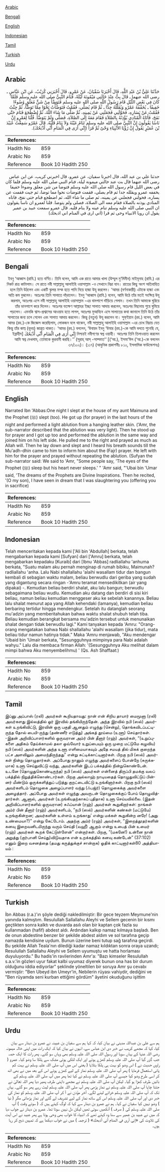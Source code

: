 [Arabic](#arabic)

[Bengali](#bengali)

[English](#english)

[Indonesian](#indonesian)

[Tamil](#tamil)

[Turkish](#turkish)

[Urdu](#urdu)

## Arabic


<div dir="rtl" lang="ar" style={{fontSize:'larger',backgroundColor:'#f8f9fa',padding:20}}>
حَدَّثَنَا عَلِيُّ بْنُ عَبْدِ اللَّهِ، قَالَ أَخْبَرَنَا سُفْيَانُ، عَنْ عَمْرٍو، قَالَ أَخْبَرَنِي كُرَيْبٌ، عَنِ ابْنِ عَبَّاسٍ ـ رضى الله عنهما ـ قَالَ بِتُّ عِنْدَ خَالَتِي مَيْمُونَةَ لَيْلَةً، فَنَامَ النَّبِيُّ صلى الله عليه وسلم فَلَمَّا كَانَ فِي بَعْضِ اللَّيْلِ قَامَ رَسُولُ اللَّهِ صلى الله عليه وسلم فَتَوَضَّأَ مِنْ شَنٍّ مُعَلَّقٍ وُضُوءًا خَفِيفًا ـ يُخَفِّفُهُ عَمْرٌو وَيُقَلِّلُهُ جِدًّا ـ ثُمَّ قَامَ يُصَلِّي، فَقُمْتُ فَتَوَضَّأْتُ نَحْوًا مِمَّا تَوَضَّأَ، ثُمَّ جِئْتُ فَقُمْتُ عَنْ يَسَارِهِ، فَحَوَّلَنِي فَجَعَلَنِي عَنْ يَمِينِهِ، ثُمَّ صَلَّى مَا شَاءَ اللَّهُ، ثُمَّ اضْطَجَعَ فَنَامَ حَتَّى نَفَخَ، فَأَتَاهُ الْمُنَادِي يُؤْذِنُهُ بِالصَّلاَةِ فَقَامَ مَعَهُ إِلَى الصَّلاَةِ، فَصَلَّى وَلَمْ يَتَوَضَّأْ‏.‏ قُلْنَا لِعَمْرٍو إِنَّ نَاسًا يَقُولُونَ إِنَّ النَّبِيَّ صلى الله عليه وسلم تَنَامُ عَيْنُهُ وَلاَ يَنَامُ قَلْبُهُ‏.‏ قَالَ عَمْرٌو سَمِعْتُ عُبَيْدَ بْنَ عُمَيْرٍ يَقُولُ إِنَّ رُؤْيَا الأَنْبِيَاءِ وَحْىٌ ثُمَّ قَرَأَ ‏(‏إِنِّي أَرَى فِي الْمَنَامِ أَنِّي أَذْبَحُكَ‏)‏‏.‏
</div>
<div style={{backgroundColor:'#f8f9fa',padding:20, marginBottom: 10}}><table> <thead> <tr> <th>References:</th> <th></th> </tr> </thead> <tbody><tr><td>Hadith No</td><td>859</td></tr><tr><td>Arabic No</td><td>859</td></tr><tr><td>Reference</td><td>Book 10 Hadith 250</td></tr></tbody></table></div>


<div dir="rtl" lang="ar" style={{fontSize:'larger',backgroundColor:'#f8f9fa',padding:20}}>
حدثنا علي بن عبد الله، قال اخبرنا سفيان، عن عمرو، قال اخبرني كريب، عن ابن عباس رضى الله عنهما قال بت عند خالتي ميمونة ليلة، فنام النبي صلى الله عليه وسلم فلما كان في بعض الليل قام رسول الله صلى الله عليه وسلم فتوضا من شن معلق وضوءا خفيفا يخففه عمرو ويقلله جدا ثم قام يصلي، فقمت فتوضات نحوا مما توضا، ثم جيت فقمت عن يساره، فحولني فجعلني عن يمينه، ثم صلى ما شاء الله، ثم اضطجع فنام حتى نفخ، فاتاه المنادي يوذنه بالصلاة فقام معه الى الصلاة، فصلى ولم يتوضا. قلنا لعمرو ان ناسا يقولون ان النبي صلى الله عليه وسلم تنام عينه ولا ينام قلبه. قال عمرو سمعت عبيد بن عمير يقول ان رويا الانبياء وحى ثم قرا (اني ارى في المنام اني اذبحك)
</div>
<div style={{backgroundColor:'#f8f9fa',padding:20, marginBottom: 10}}><table> <thead> <tr> <th>References:</th> <th></th> </tr> </thead> <tbody><tr><td>Hadith No</td><td>859</td></tr><tr><td>Arabic No</td><td>859</td></tr><tr><td>Reference</td><td>Book 10 Hadith 250</td></tr></tbody></table></div>

## Bengali


<div dir="rtl" lang="bn" style={{fontSize:'larger',backgroundColor:'#f8f9fa',padding:20}}>
ইবনু ‘আব্বাস (রাযি.) হতে বর্ণিত। তিনি বলেন, আমি এক রাতে আমার খালা (উম্মুল মু’মিনীন) মাইমূনাহ (রাযি.) এর নিকট রাত্র কাটালাম। সে রাতে নবী সাল্লাল্লাহু আলাইহি ওয়াসাল্লাম -ও সেখানে নিদ্রা যান। রাতের কিছু অংশ অতিবাহিত হলে তিনি উঠলেন এবং একটি ঝুলন্ত মশ্ক হতে পানি নিয়ে হাল্কা উযূ করলেন। ‘আমর (বর্ণনাকারী) এটাকে হাল্কা এবং অতি কম বুঝলেন। অতঃপর তিনি সালাতে দাঁড়ালেন। ইবনু ‘আব্বাস (রাযি.) বলেন, আমি উঠে তাঁর মতই সংক্ষিপ্ত উযূ করলাম, অতঃপর এসে নবী সাল্লাল্লাহু আলাইহি ওয়াসাল্লাম -এর বামপাশে দাঁড়িয়ে গেলাম। তখন তিনি আমাকে ঘুরিয়ে তাঁর ডানপাশে করে দিলেন। অতঃপর যতক্ষণ আল্লাহর ইচ্ছা সালাত আদায় করলেন, অতঃপর বিছানায় শুয়ে ঘুমিয়ে পড়লেন। এমনকি শ্বাস-প্রশ্বাসের আওয়ায হতে লাগল, অতঃপর মুআয্যিন এসে সালাতের কথা জানালে তিনি উঠে তাঁর সালাতের জন্য চলে গেলেন এবং সালাত আদায় করলেন। কিন্তু (নতুন) উযূ করলেন না। সুফ্ইয়ান (রহ.) বলেন, আমি আমর (রহ.)-কে জিজ্ঞেস করেছিলাম, লোকজন বলে থাকেন, নবী সাল্লাল্লাহু আলাইহি ওয়াসাল্লাম -এর চোখ নিদ্রায় যেত কিন্তু তাঁর কাল্ব (হৃদয়) জাগ্রত থাকত। ‘আমর (রহ.) বললেন, ‘উবায়দ ইবনু ‘উমার (রহ.)-কে আমি বলতে শুনেছি যে, নিশ্চয়ই নবীগণের স্বপ্ন ওয়াহী। অতঃপর তিনি তিলাওয়াত করলেন إِنِّي أَرَى فِي الْمَنَامِ أَنِّي أَذْبَحُكَ [ইব্রাহীম (‘আ.), ইসমা‘ঈল (‘আ.)-কে বললেন] ‘‘আমি স্বপ্ন দেখলাম, তোমাকে কুরবানী করছি।’’ (সূরাহ্ আস্ -সাফ্ফাত ৩৭/১০২)। (১১৭) (আধুনিক প্রকাশনীঃ ৮১০, ইসলামিক ফাউন্ডেশনঃ)
</div>
<div style={{backgroundColor:'#f8f9fa',padding:20, marginBottom: 10}}><table> <thead> <tr> <th>References:</th> <th></th> </tr> </thead> <tbody><tr><td>Hadith No</td><td>859</td></tr><tr><td>Arabic No</td><td>859</td></tr><tr><td>Reference</td><td>Book 10 Hadith 250</td></tr></tbody></table></div>

## English


<div dir="ltr" lang="en" style={{fontSize:'larger',backgroundColor:'#f8f9fa',padding:20}}>
Narrated Ibn 'Abbas:One night I slept at the house of my aunt Maimuna and the Prophet (ﷺ) slept (too). He got up (for prayer) in the last hours of the night and performed a light ablution from a hanging leather skin. ('Amr, the sub-narrator described that the ablution was very light). Then he stood up for prayer and I got up too and performed the ablution in the same way and joined him on his left side. He pulled me to the right and prayed as much as Allah will. Then he lay down and slept and I heard his breath sounds till the Mu'adh-dhin came to him to inform him about the (Fajr) prayer. He left with him for the prayer and prayed without repeating the ablution. (Sufyan the sub-narrator said: We said to 'Amr, "Some people say, 'The eyes of the Prophet (ﷺ) sleep but his heart never sleeps.' " 'Amr said, "'Ubai bin 'Umar said, 'The dreams of the Prophets are Divine Inspirations. Then he recited, '(O my son), I have seen in dream that I was slaughtering you (offering you in sacrifice)
</div>
<div style={{backgroundColor:'#f8f9fa',padding:20, marginBottom: 10}}><table> <thead> <tr> <th>References:</th> <th></th> </tr> </thead> <tbody><tr><td>Hadith No</td><td>859</td></tr><tr><td>Arabic No</td><td>859</td></tr><tr><td>Reference</td><td>Book 10 Hadith 250</td></tr></tbody></table></div>

## Indonesian


<div dir="ltr" lang="id" style={{fontSize:'larger',backgroundColor:'#f8f9fa',padding:20}}>
Telah menceritakan kepada kami ['Ali bin 'Abdullah] berkata, telah mengabarkan kepada kami [Sufyan] dari ['Amru] berkata, telah mengabarkan kepadaku [Kuraib] dari [Ibnu 'Abbas] radliallahu 'anhuma berkata, "Suatu malam aku pernah menginap di rumah bibiku, Maimunah? radliallahu 'anha. Lalu Nabi shallallahu 'alaihi wasallam tidur dan bangun kembali di sebagian waktu malam, beliau berwudlu dari geriba yang sudah yang digantung secara ringan -'Amru teramat mensedikitkan (air yang dipakai) -. Kemudian beliau berdiri shalat, aku lalu bangun; berwudlu sebagaimana beliau wudlu. Kemudian aku datang dan berdiri di sisi kiri beliau, namun beliau kemudian menggeser aku ke sebelah kanannya. Beliau lalu shalat menurut apa yang Allah kehendaki (lamanya), kemudian beliau berbaring tertidur hingga mendengkur. Setelah itu datanglah seorang mu'adzin yang memberitahukan bahwa waktu shalat shubuh telah tiba. Beliau kemudian berangkat bersama mu'adzin tersebut untuk menunaikan shalat dengan tidak berwudlu lagi." Kami tanyakan kepada 'Amru: "Orang-orang mengatakan bahwa Nabi shallallahu 'alaihi wasallam (jika tidur), mata beliau tidur namun hatinya tidak." Maka 'Amru menjawab, "Aku mendengar 'Ubaid bin 'Umair berkata, "Sesungguhnya mimpinya para Nabi adalah wahyu." Lalu dia membaca firman Allah: '(Sesungguhnya Aku melihat dalam mimpi bahwa Aku menyembelihmu) ' (Qs. Ash Shaffaat:)
</div>
<div style={{backgroundColor:'#f8f9fa',padding:20, marginBottom: 10}}><table> <thead> <tr> <th>References:</th> <th></th> </tr> </thead> <tbody><tr><td>Hadith No</td><td>859</td></tr><tr><td>Arabic No</td><td>859</td></tr><tr><td>Reference</td><td>Book 10 Hadith 250</td></tr></tbody></table></div>

## Tamil


<div dir="ltr" lang="ta" style={{fontSize:'larger',backgroundColor:'#f8f9fa',padding:20}}>
இப்னு அப்பாஸ் (ரலி) அவர்கள் கூறியதாவது: நான் என் சிறிய தாயார் மைமூனா (ரலி) அவர்களது இல்லத்தில் ஓர் இரவில் தங்கியிருந்தேன். அந்த இரவில் நபி (ஸல்) அவர்கள் உறங்கிவிட்டு, இரவின் ஒரு பகுதி ஆனதும் எழுந்து (சென்று), தொங்கவிடப்பட்டிருந்த தோல் பையி-ருந்து (தண்ணீர் எடுத்து) அங்கத் தூய்மை (உளூ) செய்தார்கள். -இதன் அறிவிப்பாளர்களில் ஒருவரான அம்ர் பின் தீனார் (ரஹ்) அவர்கள், “(உறுப்புகளை அதிகம் தேய்க்காமல் தலா ஒவ்வோர் உறுப்பையும் ஒரு முறை மட்டுமே கழுவிய) நபி (ஸல்) அவர்களின் அந்த உளூ எளிமையாகவும் அதே சமயத் தில் மிகக் குறைந்த பட்ச அளவிலும் அமைந்திருந்தது” என்று சுட்டிக்காட்டினார்கள். பிறகு நபி (ஸல்) அவர்கள் நின்று தொழுதார்கள். அப்போது நானும் எழுந்து அவர்களைப் போன்றே (சுருக்கமாக) உளூ செய்துவிட்டு வந்து, அவர்களின் இடப் பக்கத்தில் நின்றுகொண்டேன். உடனே (தொழுதுகொண்டிருந்த) நபி (ஸல்) அவர்கள் என்னைத் திருப்பி தமக்கு வலப் பக்த்தில் நிறுத்திக்கொண்டார்கள். பிறகு அல்லாஹ் நாடியதைத் தொழுதுவிட்டுப் பின்னர் மீண்டும் ஒருக்களித்துப் படுத்து குறட்டைவிட்டு உறங்கினார்கள். பிறகு நபி (ஸல்) அவர்களிடம் தொழுகை அழைப்பாளர் வந்து (ஃபஜ்ர்) தொழுகைக்கு அவர்களை அழைத்தார். அப்போது அவர்கள் எழுந்து அவருடன் தொழுகைக்குப் போய் தொழுவித்தார்கள். ஆனால், அவர்கள் (உறங்கியதற்காகப் புதிதாக) உளூ செய்யவில்லை. (இதன் அறிவிப்பாளர்களில் ஒருவரான) சுஃப்யான் (ரஹ்) அவர்கள் கூறுகிறார்கள்: நாங்கள் அம்ர் பின் தீனார் (ரஹ்) அவர்களிடம், “நபி (ஸல்) அவர்களின் கண்கள் (மட்டுமே) உறங்குகின்றன; அவர்களின் உள்ளம் உறங்காது’ என்று மக்கள் கூறுகின்ற னரே! (அது உண்மையா?)” என்று கேட்டோம். அதற்கு அம்ர் (ரஹ்) அவர்கள், “இறைத்தூதர்களின் கனவு இறைவனிடமிருந்து வரும் செய்தி (வஹீ) ஆகும் என்று உபைத் பின் உமைர் (ரஹ்) அவர்கள் கூறக் கேட்டுள்ளேன்” என்றார்கள். பிறகு, “(மகனே!) உன்னை நான் அறுத்து (குர்பானி செய்து)விடுவதாக என் உறக்கத்தில் கனவு கண்டேன்” (37:102) எனும் இறை வசனத்தை (தமது கருத்துக்குச் சான்றாக) ஓதிக் காட்டினார்கள்80 அத்தியாயம் :
</div>
<div style={{backgroundColor:'#f8f9fa',padding:20, marginBottom: 10}}><table> <thead> <tr> <th>References:</th> <th></th> </tr> </thead> <tbody><tr><td>Hadith No</td><td>859</td></tr><tr><td>Arabic No</td><td>859</td></tr><tr><td>Reference</td><td>Book 10 Hadith 250</td></tr></tbody></table></div>

## Turkish


<div dir="ltr" lang="tr" style={{fontSize:'larger',backgroundColor:'#f8f9fa',padding:20}}>
İbn Abbas (r.a.)'ın şöyle dediği nakledilmiştir: Bir gece teyzem Meymune'nin yanında kalmıştım. Resulullah Sallallahu Aleyhi ve Sellem gecenin bir kısmı geçtikten sonra kalktı ve duvarda asılı olan bir kaptan çok fazla su kullanmadan (hafif) abdest aldı. Ardından kalkıp namaz kılmaya başladı. Ben de onun abdestine benzer bir şekilde abdest aldım ve sol tarafına geçip namazda kendisine uydum. Bunun üzerine beni tutup sağ tarafına geçirdi. Bu şekilde Allah Teala'nın dilediği kadar namaz kıldıktan sonra oraya uzandı; Resulullah Sallallahu Aleyhi ve Sellem uyumuştu ve hatta horlaması duyuluyordu." Bu hadis'in ravilerinden Amr'a: "Bazı kimseler Resulullah s.a.v.'in gözleri uyur fakat kalbi uyumaz diyerek bunun ona has bir durum olduğunu iddia ediyorlar" şeklinde yöneltilen bir soruya Amr şu cevabı vermiştir: "Ben Ubeyd ibn Umeyr'in, Nebilerin rüyası vahiydir, dediğini ve "Ben rüyamda seni kurban ettiğimi gördüm" âyetini okuduğunu işittim
</div>
<div style={{backgroundColor:'#f8f9fa',padding:20, marginBottom: 10}}><table> <thead> <tr> <th>References:</th> <th></th> </tr> </thead> <tbody><tr><td>Hadith No</td><td>859</td></tr><tr><td>Arabic No</td><td>859</td></tr><tr><td>Reference</td><td>Book 10 Hadith 250</td></tr></tbody></table></div>

## Urdu


<div dir="rtl" lang="ur" style={{fontSize:'larger',backgroundColor:'#f8f9fa',padding:20}}>
ہم سے علی بن عبداللہ مدینی نے بیان کیا، کہ کہا ہم سے سفیان بن عیینہ نے عمرو بن دینار سے بیان کیا، کہا کہ مجھے کریب نے خبر دی ابن عباس سے، انہوں نے بیان کیا کہ ایک رات میں اپنی خالہ میمونہ رضی اللہ عنہا کے یہاں سویا اور رسول اللہ صلی اللہ علیہ وسلم بھی وہاں سو گئے۔ پھر رات کا ایک حصہ جب گزر گیا آپ صلی اللہ علیہ وسلم کھڑے ہوئے اور ایک لٹکی ہوئی مشک سے ہلکا سا وضو کیا۔ عمرو ( راوی حدیث نے ) اس وضو کو بہت ہی ہلکا بتلایا ( یعنی اس میں آپ صلی اللہ علیہ وسلم نے بہت کم پانی استعمال فرمایا ) پھر آپ صلی اللہ علیہ وسلم نماز کے لیے کھڑے ہوئے اس کے بعد میں نے بھی اٹھ کر اسی طرح وضو کیا جیسے آپ صلی اللہ علیہ وسلم نے کیا تھا پھر میں آپ صلی اللہ علیہ وسلم کے بائیں طرف کھڑا ہو گیا۔ لیکن آپ صلی اللہ علیہ وسلم نے مجھے داہنی طرف پھیر دیا پھر اللہ تعالیٰ نے جتنا چاہا آپ صلی اللہ علیہ وسلم نے نماز پڑھی پھر آپ صلی اللہ علیہ وسلم لیٹ رہے پھر سو گئے۔ یہاں تک کہ آپ صلی اللہ علیہ وسلم خراٹے لینے لگے۔ آخر مؤذن نے آ کر آپ صلی اللہ علیہ وسلم کو نماز کی خبر دی اور آپ صلی اللہ علیہ وسلم اس کے ساتھ نماز کے لیے تشریف لے گئے اور نماز پڑھائی مگر ( نیا ) وضو نہیں کیا سفیان نے کہا۔ ہم نے عمرو بن دینار سے کہا کہ لوگ کہتے ہیں کہ ( سوتے وقت ) آپ صلی اللہ علیہ وسلم کی ( صرف ) آنکھیں سوتی تھیں لیکن دل نہیں سوتا تھا۔ عمرو بن دینار نے جواب دیا کہ میں نے عبید بن عمیر سے سنا وہ کہتے تھے کہ انبیاء کا خواب بھی وحی ہوتا ہے پھر عبید نے اس آیت کی تلاوت کی «إني أرى في المنام أني أذبحك‏» ( ترجمہ ) میں نے خواب دیکھا ہے کہ تمہیں ذبح کر رہا ہوں۔
</div>
<div style={{backgroundColor:'#f8f9fa',padding:20, marginBottom: 10}}><table> <thead> <tr> <th>References:</th> <th></th> </tr> </thead> <tbody><tr><td>Hadith No</td><td>859</td></tr><tr><td>Arabic No</td><td>859</td></tr><tr><td>Reference</td><td>Book 10 Hadith 250</td></tr></tbody></table></div>
